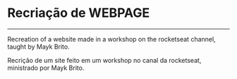 #    Recriação de WEBPAGE
-------------------------------------
 Recreation of a website made in a workshop on the rocketseat channel, taught by Mayk Brito.
 
 Recrição de um site feito em um workshop no canal da rocketseat, ministrado por Mayk Brito.
